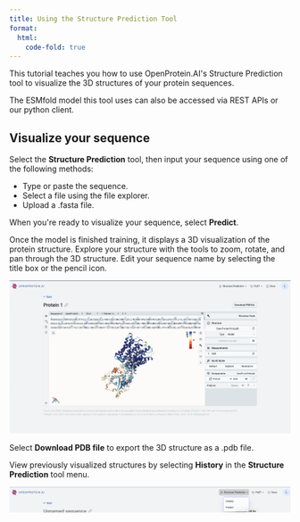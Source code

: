 ```yaml
---
title: Using the Structure Prediction Tool
format:
  html:
    code-fold: true
---
```


This tutorial teaches you how to use OpenProtein.AI's Structure Prediction tool to visualize the 3D structures of your protein sequences.

The ESMfold model this tool uses can also be accessed via REST APIs or our python client.

## Visualize your sequence

Select the **Structure Prediction** tool, then input your sequence using one of the following methods:

- Type or paste the sequence.
- Select a file using the file explorer.
- Upload a .fasta file.

When you're ready to visualize your sequence, select **Predict**.

Once the model is finished training, it displays a 3D visualization of the protein structure. Explore your structure with the tools to zoom, rotate, and pan through the 3D structure. Edit your sequence name by selecting the title box or the pencil icon.

![](./img/molstar-vis.png)

Select **Download PDB file** to export the 3D structure as a .pdb file.

View previously visualized structures by selecting **History** in the **Structure Prediction** tool menu.

![](./img/struct-dropdown.png)
